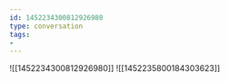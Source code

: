 ```yaml
---
id: 1452234300812926980
type: conversation
tags:
- 
---
```

![[1452234300812926980]]
![[1452235800184303623]]

